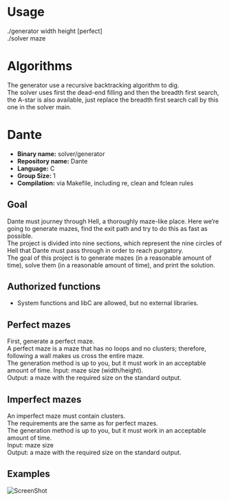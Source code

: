 # Usage

./generator width height [perfect]  
./solver maze

# Algorithms

The generator use a recursive backtracking algorithm to dig.  
The solver uses first the dead-end filling and then the breadth first search, the A-star is also available, just replace the breadth first search call by this one in the solver main.

# Dante

- **Binary name:** solver/generator
- **Repository name:** Dante
- **Language:** C
- **Group Size:** 1
- **Compilation:** via Makefile, including re, clean and fclean rules

## Goal

Dante must journey through Hell, a thoroughly maze-like place. Here we’re going to generate mazes, find
the exit path and try to do this as fast as possible.  
The project is divided into nine sections, which represent the nine circles of Hell that Dante must pass
through in order to reach purgatory.  
The goal of this project is to generate mazes (in a reasonable amount of time), solve them (in a reasonable
amount of time), and print the solution.  

## Authorized functions

- System functions and libC are allowed, but no external libraries.

## Perfect mazes

First, generate a perfect maze.  
A perfect maze is a maze that has no loops and no clusters; therefore, following a wall makes us cross the
entire maze.  
The generation method is up to you, but it must work in an acceptable amount of time.
Input: maze size (width/height).  
Output: a maze with the required size on the standard output.

## Imperfect mazes

An imperfect maze must contain clusters.  
The requirements are the same as for perfect mazes.  
The generation method is up to you, but it must work in an acceptable amount of time.  
Input: maze size  
Output: a maze with the required size on the standard output.  

## Examples

![ScreenShot](https://raw.github.com/L0rentz/Dante/master/examples/example.png)
